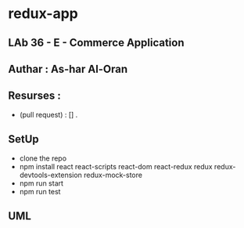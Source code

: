 # redux-app
## LAb 36 - E - Commerce Application

## Authar : As-har Al-Oran 

## Resurses :

* (pull request) : [] .

## SetUp

- clone the repo
- npm install react react-scripts react-dom react-redux redux  redux-devtools-extension redux-mock-store
- npm run start 
- npm run test

## UML 
![]()
